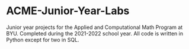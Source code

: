 # ACME-Junior-Year-Labs
Junior year projects for the Applied and Computational Math Program at BYU. Completed during the 2021-2022 school year. All code is written in Python except for two in SQL.  
